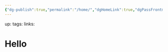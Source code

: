 ```yaml
---
{"dg-publish":true,"permalink":"/home/","dgHomeLink":true,"dgPassFrontmatter":false}
---
```


up:
tags:
links:
# Hello